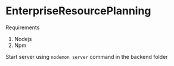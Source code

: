 # EnterpriseResourcePlanning

Requirements

1) Nodejs
2) Npm

Start server using `nodemon server` command in the backend folder
